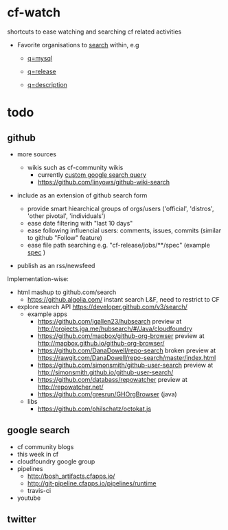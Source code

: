 # cf-watch
shortcuts to ease watching and searching cf related activities 

* Favorite organisations to [search](https://github.com/search/advanced?q=mysql+user%3Acloudfoundry+user%3Acloudfoundry-incubator+user%3Acloudfoundry-community+user%3Acloudfoundry-samples+user%3Apivotal-cf+user%3Acf-platform-eng+user%3APivotal-Field-Engineering+user%3Apivotalservices+user%3Apivotal-cf-workshop+user%3Apivotal-cf-experimental+user%3Acf-services+user%3Apcf-guides+user%3Apivotalsoftware+user%3Apivotal-cf-workshop+user%3APivotal-CF-Support+user%3Acfmobile+user%3Apivotal-lattice+user%3APivotal-Solutions+user%3Astarkandwayne+user%3AAltoros+user%3AActiveState+user%3ACloudCredo+user%3AIBM-Bluemix+user%3Aippontech+user%3Alogsearch+user%3Aspring+user%3Aspring-projects+user%3Aspring-guides+user%3Aspgreenberg+user%3Amstine+user%3Ajoshlong+user%3Amheath+user%3Ayoungm&ref=searchresults&type=Repositories&utf8=%E2%9C%93) within, e.g
   * [q=mysql](https://github.com/search?utf8=%E2%9C%93&q=mysql+user%3Acloudfoundry+user%3Acloudfoundry-incubator+user%3Acloudfoundry-community+user%3Acloudfoundry-samples+user%3Apivotal-cf+user%3Acf-platform-eng+user%3APivotal-Field-Engineering+user%3Apivotalservices+user%3Apivotal-cf-workshop+user%3Apivotal-cf-experimental+user%3Acf-services+user%3Apcf-guides+user%3Apivotalsoftware+user%3Apivotal-cf-workshop+user%3APivotal-CF-Support+user%3Acfmobile+user%3Apivotal-lattice+user%3APivotal-Solutions+user%3Astarkandwayne+user%3AAltoros+user%3AActiveState+user%3ACloudCredo+user%3AIBM-Bluemix+user%3Aippontech+user%3Alogsearch+user%3Aspring+user%3Aspring-projects+user%3Aspring-guides+user%3Aspgreenberg+user%3Amstine+user%3Ajoshlong+user%3Amheath+user%3Ayoungm&type=Repositories&ref=advsearch&l=)
   * [q=release](https://github.com/search?o=desc&q=release+user%3Acloudfoundry+user%3Acloudfoundry-incubator+user%3Acloudfoundry-community+user%3Acloudfoundry-samples+user%3Apivotal-cf+user%3Acf-platform-eng+user%3APivotal-Field-Engineering+user%3Apivotalservices+user%3Apivotal-cf-workshop+user%3Apivotal-cf-experimental+user%3Acf-services+user%3Apcf-guides+user%3Apivotalsoftware+user%3Apivotal-cf-workshop+user%3APivotal-CF-Support+user%3Acfmobile+user%3Apivotal-lattice+user%3APivotal-Solutions+user%3Astarkandwayne+user%3AAltoros+user%3AActiveState+user%3ACloudCredo+user%3AIBM-Bluemix+user%3Aippontech+user%3Alogsearch+user%3Aspring+user%3Aspring-projects+user%3Aspring-guides+user%3Aspgreenberg+user%3Amstine+user%3Ajoshlong+user%3Amheath+user%3Ayoungm&ref=searchresults&s=updated&type=Repositories&utf8=%E2%9C%93)

   * [q=description](https://github.com/search?utf8=%E2%9C%93&q=description+user%3Acloudfoundry+path%3Ajobs%2F&type=Code&ref=searchresults)

   
# todo

## github

* more sources
  * wikis such as cf-community wikis
    * currently [custom google search query](https://github.com/cloudfoundry-community/cf-docs-contrib/wiki/Search)
    * https://github.com/linyows/github-wiki-search
    

* include as an extension of github search form
   * provide smart hiearchical groups of orgs/users ('official', 'distros', 'other pivotal', 'individuals')
   * ease date filtering with "last 10 days" 
   * ease following influencial users: comments, issues, commits (similar to github "Follow" feature)
   * ease file path searching e.g. "cf-release/jobs/**/spec" (example [spec](https://github.com/cloudfoundry/cf-release/blob/962d606ab8260f25af2c7ef335bd74b9e18a7169/jobs/login/spec#L28) )
* publish as an rss/newsfeed

Implementation-wise:
* html mashup to github.com/search
   * https://github.algolia.com/ instant search L&F, need to restrict to CF
* explore search API https://developer.github.com/v3/search/
   * example apps
     * https://github.com/jgallen23/hubsearch preview at http://projects.jga.me/hubsearch/#/Java/cloudfoundry
     * https://github.com/mapbox/github-org-browser preview at http://mapbox.github.io/github-org-browser/
     * https://github.com/DanaDowell/repo-search broken preview at https://rawgit.com/DanaDowell/repo-search/master/index.html
     * https://github.com/simonsmith/github-user-search preview at http://simonsmith.github.io/github-user-search/
     * https://github.com/databass/repowatcher preview at http://repowatcher.net/
     * https://github.com/gresrun/GHOrgBrowser (java)
   * libs
     * https://github.com/philschatz/octokat.js


## google search

* cf community blogs
* this week in cf
* cloudfoundry google group
* pipelines
   * http://bosh_artifacts.cfapps.io/
   * http://git-pipeline.cfapps.io/pipelines/runtime
   * travis-ci
* youtube

## twitter
